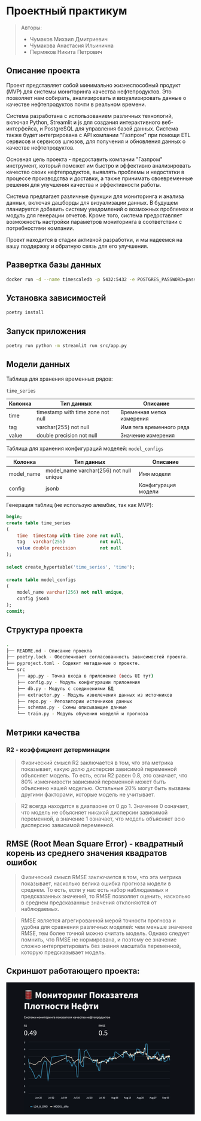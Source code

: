 # Проектный практикум

> Авторы:
>
> - Чумаков Михаил Дмитриевич
> - Чумакова Анастасия Ильинична
> - Пермяков Никита Петрович

## Описание проекта

Проект представляет собой минимально жизнеспособный продукт (MVP) для системы мониторинга качества нефтепродуктов.
Это позволяет нам собирать, анализировать и визуализировать данные о качестве нефтепродуктов почти в реальном времени.

Система разработана с использованием различных технологий, включая Python, Streamlit и js
для создания интерактивного веб-интерфейса, и PostgreSQL для управления базой данных.
Система также будет интегрирована с API компании "Газпром" при помощи ETL сервисов и сервисов шлюзов,
для получения и обновления данных о качестве нефтепродуктов.

Основная цель проекта - предоставить компании "Газпром" инструмент,
который поможет им быстро и эффективно анализировать качество своих нефтепродуктов,
выявлять проблемы и недостатки в процессе производства и доставки,
а также принимать своевременные решения для улучшения качества и эффективности работы.

Система предлагает различные функции для мониторинга и анализа данных,
включая дашборды для визуализации данных.
В будущем планируется добавить систему уведомлений о возможных проблемах и модуль для генерации отчетов.
Кроме того, система предоставляет возможность настройки параметров мониторинга в соответствии с потребностями компании.

Проект находится в стадии активной разработки, и мы надеемся на вашу поддержку и обратную связь для его улучшения.

## Развертка базы данных

```bash
docker run -d --name timescaledb -p 5432:5432 -e POSTGRES_PASSWORD=password timescale/timescaledb-ha:pg14-latest
```

## Установка зависимостей

```bash
poetry install
```

## Запуск приложения

```bash
poetry run python -m streamlit run src/app.py  
```

## Модели данных

Таблица для хранения временных рядов:

`time_series`

| Колонка | Тип данных                        | Описание                  |
| -------------- |-----------------------------------|---------------------------|
| time           | timestamp with time zone not null | Временная метка измерения |
| tag            | varchar(255) not null             | Имя тега временного ряда  |
| value          | double precision not null         | Значение измерения        |


Таблица для хранения конфигураций моделей:
`model_configs`

| Колонка | Тип данных                              | Описание            |
| -------------- |-----------------------------------------|---------------------|
| model_name     | model_name varchar(256) not null unique | Имя модели          |
| config         | jsonb                 | Конфигурация модели |


Генерация таблиц (не использую алембик, так как MVP):

```sql
begin;
create table time_series
(
    time  timestamp with time zone not null,
    tag   varchar(255)             not null,
    value double precision         not null
);

select create_hypertable('time_series', 'time');

create table model_configs
(
    model_name varchar(256) not null unique,
    config jsonb
);
commit;
```

## Структура проекта

```bash
.
├── README.md - Описание проекта
├── poetry.lock - Обеспечивает согласованность зависимостей проекта.
├── pyproject.toml - Содежит метаданные о проекте.
└── src
    ├── app.py - Точка входа в приложение (весь UI тут)
    ├── config.py - Модуль конфигурации приложения
    ├── db.py - Модуль с соединениями БД
    ├── extractor.py - Модуль извелечения данных из источников
    ├── repo.py - Репозитории источников данных
    ├── schemas.py - Схемы описывающие данные
    └── train.py - Модуль обучения моеделй и прогноза
```

## Метрики качества
### R2 - коэффициент детерминации
> Физический смысл R2 заключается в том, что эта метрика показывает, какую долю дисперсии зависимой переменной объясняет модель.
> То есть, если R2 равен 0.8, это означает, что 80% изменчивости зависимой переменной может быть объяснено нашей моделью.
> Остальные 20% могут быть вызваны другими факторами, которые модель не учитывает.

> R2 всегда находится в диапазоне от 0 до 1. Значение 0 означает, что модель не объясняет никакой дисперсии зависимой переменной, а значение 1 означает, что модель объясняет всю дисперсию зависимой переменной.


## RMSE (Root Mean Square Error) - квадратный корень из среднего значения квадратов ошибок
> Физический смысл RMSE заключается в том, что эта метрика показывает, насколько велика ошибка прогноза модели в среднем.
> То есть, если у нас есть набор наблюдаемых и предсказанных значений, то RMSE позволяет оценить, насколько в среднем предсказанные значения отклоняются от наблюдаемых.

> RMSE является агрегированной мерой точности прогноза и удобна для сравнения различных моделей: чем меньше значение RMSE, тем более точной можно считать модель. Однако следует помнить, что RMSE не нормирована, и поэтому ее значение сложно интерпретировать без знания масштаба переменной, которую предсказывает модель.


## Скриншот работающего проекта:
![](.README_images/433f4452.png)
